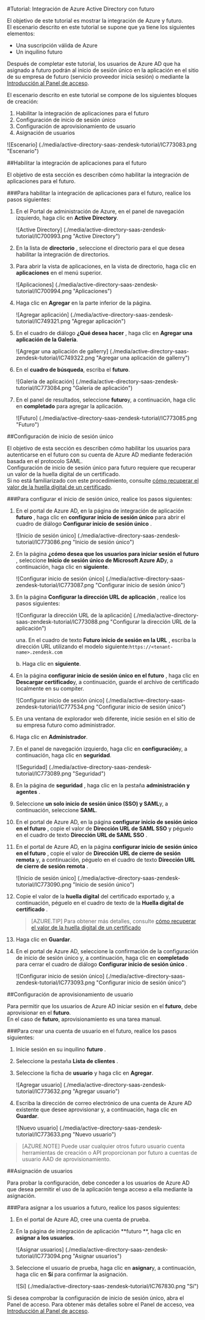 <properties 
    pageTitle="Tutorial: Integración de Azure Active Directory con futuro | Microsoft Azure" 
    description="Obtenga información sobre cómo usar futuro con Azure Active Directory para habilitar el inicio de sesión único, automatizado de aprovisionamiento y más!." 
    services="active-directory" 
    authors="jeevansd"  
    documentationCenter="na" 
    manager="femila"/>
<tags 
    ms.service="active-directory" 
    ms.devlang="na" 
    ms.topic="article" 
    ms.tgt_pltfrm="na" 
    ms.workload="identity" 
    ms.date="09/09/2016" 
    ms.author="jeedes" />

#<a name="tutorial-azure-active-directory-integration-with-zendesk"></a>Tutorial: Integración de Azure Active Directory con futuro
  
El objetivo de este tutorial es mostrar la integración de Azure y futuro.  
El escenario descrito en este tutorial se supone que ya tiene los siguientes elementos:

-   Una suscripción válida de Azure
-   Un inquilino futuro
  
Después de completar este tutorial, los usuarios de Azure AD que ha asignado a futuro podrán al inicio de sesión único en la aplicación en el sitio de su empresa de futuro (servicio proveedor inicia sesión) o mediante la [Introducción al Panel de acceso](active-directory-saas-access-panel-introduction.md).
  
El escenario descrito en este tutorial se compone de los siguientes bloques de creación:

1.  Habilitar la integración de aplicaciones para el futuro
2.  Configuración de inicio de sesión único
3.  Configuración de aprovisionamiento de usuario
4.  Asignación de usuarios

![Escenario] (./media/active-directory-saas-zendesk-tutorial/IC773083.png "Escenario")

##<a name="enabling-the-application-integration-for-zendesk"></a>Habilitar la integración de aplicaciones para el futuro
  
El objetivo de esta sección es describen cómo habilitar la integración de aplicaciones para el futuro.

###<a name="to-enable-the-application-integration-for-zendesk-perform-the-following-steps"></a>Para habilitar la integración de aplicaciones para el futuro, realice los pasos siguientes:

1.  En el Portal de administración de Azure, en el panel de navegación izquierdo, haga clic en **Active Directory**.

    ![Active Directory] (./media/active-directory-saas-zendesk-tutorial/IC700993.png "Active Directory")

2.  En la lista de **directorio** , seleccione el directorio para el que desea habilitar la integración de directorios.

3.  Para abrir la vista de aplicaciones, en la vista de directorio, haga clic en **aplicaciones** en el menú superior.

    ![Aplicaciones] (./media/active-directory-saas-zendesk-tutorial/IC700994.png "Aplicaciones")

4.  Haga clic en **Agregar** en la parte inferior de la página.

    ![Agregar aplicación] (./media/active-directory-saas-zendesk-tutorial/IC749321.png "Agregar aplicación")

5.  En el cuadro de diálogo **¿Qué desea hacer** , haga clic en **Agregar una aplicación de la Galería**.

    ![Agregar una aplicación de gallerry] (./media/active-directory-saas-zendesk-tutorial/IC749322.png "Agregar una aplicación de gallerry")

6.  En el **cuadro de búsqueda**, escriba el **futuro**.

    ![Galería de aplicación] (./media/active-directory-saas-zendesk-tutorial/IC773084.png "Galería de aplicación")

7.  En el panel de resultados, seleccione **futuro**y, a continuación, haga clic en **completado** para agregar la aplicación.

    ![Futuro] (./media/active-directory-saas-zendesk-tutorial/IC773085.png "Futuro")

##<a name="configuring-single-sign-on"></a>Configuración de inicio de sesión único
  
El objetivo de esta sección es describen cómo habilitar los usuarios para autenticarse en el futuro con su cuenta de Azure AD mediante federación basada en el protocolo SAML.  
Configuración de inicio de sesión único para futuro requiere que recuperar un valor de la huella digital de un certificado.  
Si no está familiarizado con este procedimiento, consulte [cómo recuperar el valor de la huella digital de un certificado](http://youtu.be/YKQF266SAxI).

###<a name="to-configure-single-sign-on-perform-the-following-steps"></a>Para configurar el inicio de sesión único, realice los pasos siguientes:

1.  En el portal de Azure AD, en la página de integración de aplicación **futuro** , haga clic en **configurar inicio de sesión único** para abrir el cuadro de diálogo **Configurar inicio de sesión único** .

    ![Inicio de sesión único] (./media/active-directory-saas-zendesk-tutorial/IC773086.png "Inicio de sesión único")

2.  En la página **¿cómo desea que los usuarios para iniciar sesión el futuro** , seleccione **Inicio de sesión único de Microsoft Azure AD**y, a continuación, haga clic en **siguiente**.

    ![Configurar inicio de sesión único] (./media/active-directory-saas-zendesk-tutorial/IC773087.png "Configurar inicio de sesión único")

3.  En la página **Configurar la dirección URL de aplicación** , realice los pasos siguientes:

    ![Configurar la dirección URL de la aplicación] (./media/active-directory-saas-zendesk-tutorial/IC773088.png "Configurar la dirección URL de la aplicación")
  
    una. En el cuadro de texto **Futuro inicio de sesión en la URL** , escriba la dirección URL utilizando el modelo siguiente:`https://<tenant-name>.zendesk.com`

    b. Haga clic en **siguiente**.



4.  En la página **configurar inicio de sesión único en el futuro** , haga clic en **Descargar certificado**y, a continuación, guarde el archivo de certificado localmente en su compiter.

    ![Configurar inicio de sesión único] (./media/active-directory-saas-zendesk-tutorial/IC777534.png "Configurar inicio de sesión único")

5.  En una ventana de explorador web diferente, inicie sesión en el sitio de su empresa futuro como administrador.

6.  Haga clic en **Administrador**.

7.  En el panel de navegación izquierdo, haga clic en **configuración**y, a continuación, haga clic en **seguridad**.

    ![Seguridad] (./media/active-directory-saas-zendesk-tutorial/IC773089.png "Seguridad")

8.  En la página de **seguridad** , haga clic en la pestaña **administración y agentes** .

9.  Seleccione **un solo inicio de sesión único (SSO) y SAML**y, a continuación, seleccione **SAML**.

10. En el portal de Azure AD, en la página **configurar inicio de sesión único en el futuro** , copie el valor de **Dirección URL de SAML SSO** y péguelo en el cuadro de texto **Dirección URL de SAML SSO** .

11. En el portal de Azure AD, en la página **configurar inicio de sesión único en el futuro** , copie el valor de **Dirección URL de cierre de sesión remota** y, a continuación, péguelo en el cuadro de texto **Dirección URL de cierre de sesión remota** .

    ![Inicio de sesión único] (./media/active-directory-saas-zendesk-tutorial/IC773090.png "Inicio de sesión único")

12. Copie el valor de la **huella digital** del certificado exportado y, a continuación, péguelo en el cuadro de texto de la **Huella digital de certificado** .

    >[AZURE.TIP] Para obtener más detalles, consulte [cómo recuperar el valor de la huella digital de un certificado](http://youtu.be/YKQF266SAxI)

13. Haga clic en **Guardar**.

14. En el portal de Azure AD, seleccione la confirmación de la configuración de inicio de sesión único y, a continuación, haga clic en **completado** para cerrar el cuadro de diálogo **Configurar inicio de sesión único** .

    ![Configurar inicio de sesión único] (./media/active-directory-saas-zendesk-tutorial/IC773093.png "Configurar inicio de sesión único")

##<a name="configuring-user-provisioning"></a>Configuración de aprovisionamiento de usuario
  
Para permitir que los usuarios de Azure AD iniciar sesión en el **futuro**, debe aprovisionar en el **futuro**.  
En el caso de **futuro**, aprovisionamiento es una tarea manual.

###<a name="to-provision-a-user-account-to-zendesk-perform-the-following-steps"></a>Para crear una cuenta de usuario en el futuro, realice los pasos siguientes:

1.  Inicie sesión en su inquilino **futuro** .

2.  Seleccione la pestaña **Lista de clientes** .

3.  Seleccione la ficha de **usuario** y haga clic en **Agregar**.

    ![Agregar usuario] (./media/active-directory-saas-zendesk-tutorial/IC773632.png "Agregar usuario")

4.  Escriba la dirección de correo electrónico de una cuenta de Azure AD existente que desee aprovisionar y, a continuación, haga clic en **Guardar**.

    ![Nuevo usuario] (./media/active-directory-saas-zendesk-tutorial/IC773633.png "Nuevo usuario")

>[AZURE.NOTE] Puede usar cualquier otros futuro usuario cuenta herramientas de creación o API proporcionan por futuro a cuentas de usuario AAD de aprovisionamiento.

##<a name="assigning-users"></a>Asignación de usuarios
  
Para probar la configuración, debe conceder a los usuarios de Azure AD que desea permitir el uso de la aplicación tenga acceso a ella mediante la asignación.

###<a name="to-assign-users-to-zendesk-perform-the-following-steps"></a>Para asignar a los usuarios a futuro, realice los pasos siguientes:

1.  En el portal de Azure AD, cree una cuenta de prueba.

2.  En la página de integración de aplicación **futuro **, haga clic en **asignar a los usuarios**.

    ![Asignar usuarios] (./media/active-directory-saas-zendesk-tutorial/IC773094.png "Asignar usuarios")

3.  Seleccione el usuario de prueba, haga clic en **asignar**y, a continuación, haga clic en **Sí** para confirmar la asignación.

    ![Sí] (./media/active-directory-saas-zendesk-tutorial/IC767830.png "Sí")
  
Si desea comprobar la configuración de inicio de sesión único, abra el Panel de acceso. Para obtener más detalles sobre el Panel de acceso, vea [Introducción al Panel de acceso](active-directory-saas-access-panel-introduction.md).
